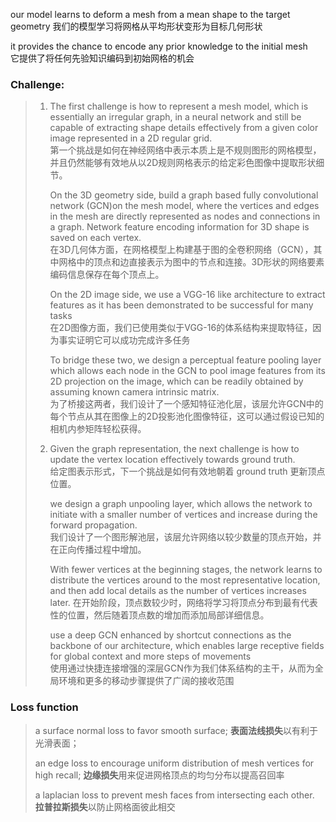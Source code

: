 our model learns to deform a mesh from a mean shape to the target geometry 
我们的模型学习将网格从平均形状变形为目标几何形状

it provides the chance to encode any prior knowledge to the initial mesh  
它提供了将任何先验知识编码到初始网格的机会

### Challenge:

> 1. The first challenge is how to represent a mesh model, which is essentially an irregular graph, in a neural network and still be capable of extracting shape details effectively from a given color image represented in a 2D regular grid.   
>    第一个挑战是如何在神经网络中表示本质上是不规则图形的网格模型，并且仍然能够有效地从以2D规则网格表示的给定彩色图像中提取形状细节。
>
>    On the 3D geometry side, build a graph based fully convolutional network (GCN)on the mesh model, where the vertices and edges in the mesh are directly represented as nodes and connections in a graph. 
>    Network feature encoding information for 3D shape is saved on each vertex.    
>    在3D几何体方面，在网格模型上构建基于图的全卷积网络（GCN），其中网格中的顶点和边直接表示为图中的节点和连接。3D形状的网络要素编码信息保存在每个顶点上。
>
>    On the 2D image side, we use a VGG-16 like architecture to extract features as it has been demonstrated to be successful for many tasks  
>    在2D图像方面，我们已使用类似于VGG-16的体系结构来提取特征，因为事实证明它可以成功完成许多任务
>
>    To bridge these two, we design a perceptual feature pooling layer which allows each node in the GCN to pool image features from its 2D projection on the image, which can be readily obtained by assuming known camera intrinsic matrix.  
>    为了桥接这两者，我们设计了一个感知特征池化层，该层允许GCN中的每个节点从其在图像上的2D投影池化图像特征，这可以通过假设已知的相机内参矩阵轻松获得。
>
>    
>
> 2. Given the graph representation, the next challenge is how to update the vertex location effectively towards ground truth.  
>    给定图表示形式，下一个挑战是如何有效地朝着 ground truth 更新顶点位置。
>
>    we design a graph unpooling layer, which allows the network to initiate with a smaller number of vertices and increase during the forward propagation.  
>    我们设计了一个图形解池层，该层允许网络以较少数量的顶点开始，并在正向传播过程中增加。
>
>    With fewer vertices at the beginning stages, the network learns to distribute the vertices around to the most representative location, and then add local details as the number of vertices increases later. 
>    在开始阶段，顶点数较少时，网络将学习将顶点分布到最有代表性的位置，然后随着顶点数的增加而添加局部详细信息。  
>
>    use a deep GCN enhanced by shortcut connections as the backbone of our architecture, which enables large receptive fields for global context and more steps of movements  
>    使用通过快捷连接增强的深层GCN作为我们体系结构的主干，从而为全局环境和更多的移动步骤提供了广阔的接收范围

### Loss function

> a surface normal loss to favor smooth surface; 
> **表面法线损失**以有利于光滑表面；
>
> an edge loss to encourage uniform distribution of mesh vertices for high recall; 
> **边缘损失**用来促进网格顶点的均匀分布以提高召回率
>
> a laplacian loss to prevent mesh faces from intersecting each other.   
> **拉普拉斯损失**以防止网格面彼此相交